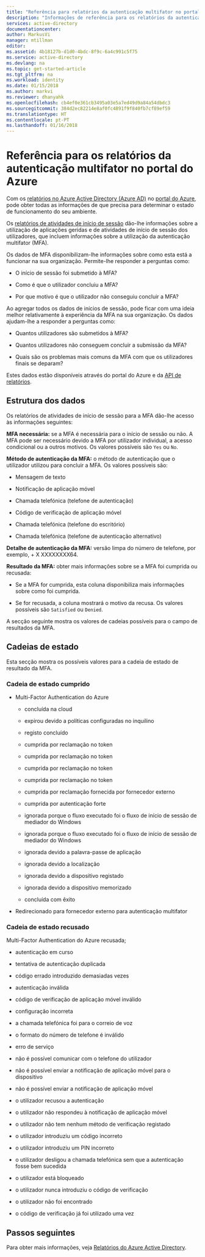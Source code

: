 ```yaml
---
title: "Referência para relatórios da autenticação multifator no portal do Azure | Microsoft Docs"
description: "Informações de referência para os relatórios da autenticação multifator no portal do Azure"
services: active-directory
documentationcenter: 
author: MarkusVi
manager: mtillman
editor: 
ms.assetid: 4b18127b-d1d0-4bdc-8f9c-6a4c991c5f75
ms.service: active-directory
ms.devlang: na
ms.topic: get-started-article
ms.tgt_pltfrm: na
ms.workload: identity
ms.date: 01/15/2018
ms.author: markvi
ms.reviewer: dhanyahk
ms.openlocfilehash: cb4ef0e361cb3495a03e5a7ed49d9a84a54dbdc3
ms.sourcegitcommit: 384d2ec82214e8af0fc4891f9f840fb7cf89ef59
ms.translationtype: HT
ms.contentlocale: pt-PT
ms.lasthandoff: 01/16/2018
---
```

# <a name="reference-for-multi-factor-authentication-reporting-in-the-azure-portal"></a>Referência para os relatórios da autenticação multifator no portal do Azure

Com os [relatórios no Azure Active Directory (Azure AD)](active-directory-reporting-azure-portal.md) no [portal do Azure](https://portal.azure.com), pode obter todas as informações de que precisa para determinar o estado de funcionamento do seu ambiente.

Os [relatórios de atividades de início de sessão](active-directory-reporting-activity-sign-ins.md) dão-lhe informações sobre a utilização de aplicações geridas e de atividades de início de sessão dos utilizadores, que incluem informações sobre a utilização da autenticação multifator (MFA). 

Os dados de MFA disponibilizam-lhe informações sobre como esta está a funcionar na sua organização. Permite-lhe responder a perguntas como: 

- O início de sessão foi submetido à MFA? 

- Como é que o utilizador concluiu a MFA? 

- Por que motivo é que o utilizador não conseguiu concluir a MFA?  

Ao agregar todos os dados de inícios de sessão, pode ficar com uma ideia melhor relativamente à experiência da MFA na sua organização. Os dados ajudam-lhe a responder a perguntas como: 

- Quantos utilizadores são submetidos à MFA?  

- Quantos utilizadores não conseguem concluir a submissão da MFA? 

- Quais são os problemas mais comuns da MFA com que os utilizadores finais se deparam? 


Estes dados estão disponíveis através do portal do Azure e da [API de relatórios](active-directory-reporting-api-getting-started-azure-portal.md). 


## <a name="data-structure"></a>Estrutura dos dados


Os relatórios de atividades de início de sessão para a MFA dão-lhe acesso às informações seguintes:

**MFA necessária:** se a MFA é necessária para o início de sessão ou não. A MFA pode ser necessário devido a MFA por utilizador individual, a acesso condicional ou a outros motivos. Os valores possíveis são `Yes` ou `No`.

**Método de autenticação da MFA:** o método de autenticação que o utilizador utilizou para concluir a MFA. Os valores possíveis são: 

- Mensagem de texto 

- Notificação de aplicação móvel 

- Chamada telefónica (telefone de autenticação) 

- Código de verificação de aplicação móvel 

- Chamada telefónica (telefone do escritório) 

- Chamada telefónica (telefone de autenticação alternativo) 

**Detalhe de autenticação da MFA:** versão limpa do número de telefone, por exemplo, + X XXXXXXXX64. 

**Resultado da MFA:** obter mais informações sobre se a MFA foi cumprida ou recusada:

- Se a MFA for cumprida, esta coluna disponibiliza mais informações sobre como foi cumprida. 

- Se for recusada, a coluna mostrará o motivo da recusa. Os valores possíveis são `Satisfied` ou `Denied`. 

A secção seguinte mostra os valores de cadeias possíveis para o campo de resultados da MFA.

## <a name="status-strings"></a>Cadeias de estado

Esta secção mostra os possíveis valores para a cadeia de estado de resultado da MFA.

### <a name="satisfied-status-strings"></a>Cadeia de estado cumprido


- Multi-Factor Authentication do Azure

    - concluída na cloud 

    - expirou devido a políticas configuradas no inquilino 

    - registo concluído 

    - cumprida por reclamação no token 

    - cumprida por reclamação no token 

    - cumprida por reclamação no token 

    - cumprida por reclamação no token 

    - cumprida por reclamação fornecida por fornecedor externo 

    - cumprida por autenticação forte 

    - ignorada porque o fluxo executado foi o fluxo de início de sessão de mediador do Windows 

    - ignorada porque o fluxo executado foi o fluxo de início de sessão de mediador do Windows 

    - ignorada devido a palavra-passe de aplicação 

    - ignorada devido a localização 

    - ignorada devido a dispositivo registado 
    
    - ignorada devido a dispositivo memorizado 

    - concluída com êxito 

- Redirecionado para fornecedor externo para autenticação multifator 

 
### <a name="denied-status-strings"></a>Cadeia de estado recusado

Multi-Factor Authentication do Azure recusada; 

- autenticação em curso 

- tentativa de autenticação duplicada 

- código errado introduzido demasiadas vezes 

- autenticação inválida 

- código de verificação de aplicação móvel inválido 

- configuração incorreta 

- a chamada telefónica foi para o correio de voz 

- o formato do número de telefone é inválido 

- erro de serviço 

- não é possível comunicar com o telefone do utilizador 

- não é possível enviar a notificação de aplicação móvel para o dispositivo 

- não é possível enviar a notificação de aplicação móvel 

- o utilizador recusou a autenticação 

- o utilizador não respondeu à notificação de aplicação móvel 

- o utilizador não tem nenhum método de verificação registado 

- o utilizador introduziu um código incorreto 

- o utilizador introduziu um PIN incorreto 

- o utilizador desligou a chamada telefónica sem que a autenticação fosse bem sucedida 

- o utilizador está bloqueado 

- o utilizador nunca introduziu o código de verificação 

- o utilizador não foi encontrado 
 
- o código de verificação já foi utilizado uma vez 



## <a name="next-steps"></a>Passos seguintes

Para obter mais informações, veja [Relatórios do Azure Active Directory](active-directory-reporting-azure-portal.md).




























